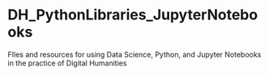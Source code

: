 # DH_PythonLibraries_JupyterNotebooks
FIles and resources for using Data Science, Python, and Jupyter Notebooks in the practice of Digital Humanities
